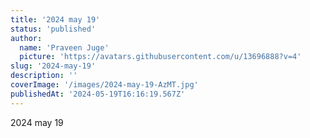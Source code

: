 ```yaml
---
title: '2024 may 19'
status: 'published'
author:
  name: 'Praveen Juge'
  picture: 'https://avatars.githubusercontent.com/u/13696888?v=4'
slug: '2024-may-19'
description: ''
coverImage: '/images/2024-may-19-AzMT.jpg'
publishedAt: '2024-05-19T16:16:19.567Z'
---
```


2024 may 19